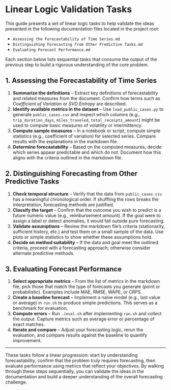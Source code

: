 # Linear Logic Validation Tasks

This guide presents a set of linear logic tasks to help validate the ideas presented in the following documentation files located in the project root:

- `Assessing the Forecastability of Time Series.md`
- `Distinguishing Forecasting from Other Predictive Tasks.md`
- `Evaluating Forecast Performance.md`

Each section below lists sequential tasks that consume the output of the previous step to build a rigorous understanding of the core problem.

## 1. Assessing the Forecastability of Time Series

1. **Summarize the definitions** – Extract key definitions of forecastability and related measures from the document. Confirm how terms such as *Coefficient of Variation* or *SVD Entropy* are described.
2. **Identify available metrics in the dataset** – Use `load_public_cases.py` to generate `public_cases.csv` and inspect which columns (e.g., `trip_duration_days`, `miles_traveled`, `total_receipts_amount`) might be used to compute basic measures of volatility or intermittency.
3. **Compute sample measures** – In a notebook or script, compute simple statistics (e.g., coefficient of variation) for selected series. Compare results with the explanations in the markdown file.
4. **Determine forecastability** – Based on the computed measures, decide which series appear predictable and which do not. Document how this aligns with the criteria outlined in the markdown file.

## 2. Distinguishing Forecasting from Other Predictive Tasks

1. **Check temporal structure** – Verify that the data from `public_cases.csv` has a meaningful chronological order. If shuffling the rows breaks the interpretation, forecasting methods are justified.
2. **Classify the target** – Confirm that the outcome you wish to predict is a future numeric value (e.g., reimbursement amount). If the goal were to assign a label or detect anomalies, it would fall outside pure forecasting.
3. **Validate assumptions** – Review the markdown file’s criteria (stationarity, sufficient history, etc.) and test them on a small sample of the data. Use plots or simple statistics to show whether these assumptions hold.
4. **Decide on method suitability** – If the data and goal meet the outlined criteria, proceed with a forecasting approach; otherwise consider alternate predictive methods.

## 3. Evaluating Forecast Performance

1. **Select appropriate metrics** – From the list of metrics in the markdown file, pick those that match the type of forecasts you generate (point or probabilistic). Examples include MAE, RMSE, WAPE, or CRPS.
2. **Create a baseline forecast** – Implement a naïve model (e.g., last value or average) in `run.sh` to produce simple predictions. This serves as a benchmark for evaluation.
3. **Compute errors** – Run `./eval.sh` after implementing `run.sh` and collect the output. Capture metrics such as average error or percentage of exact matches.
4. **Iterate and compare** – Adjust your forecasting logic, rerun the evaluation, and compare results against the baseline to quantify improvement.

---

These tasks follow a linear progression: start by understanding forecastability, confirm that the problem truly requires forecasting, then evaluate performance using metrics that reflect your objectives. By walking through these steps sequentially, you can validate the ideas in the documentation and build a deeper understanding of the overall forecasting challenge.

